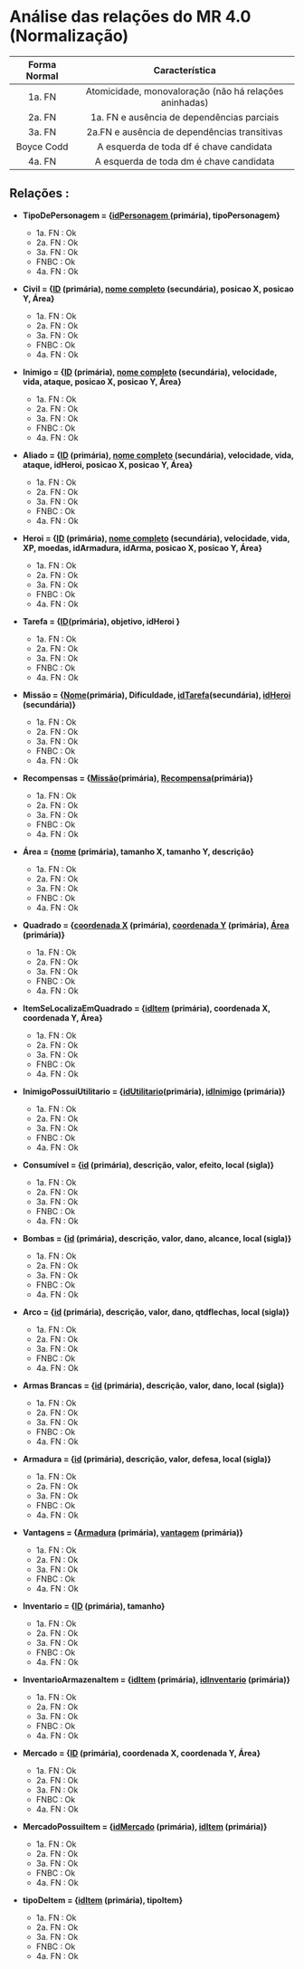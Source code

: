 # Análise das relações do MR 4.0 (Normalização)

|   Forma Normal   |  Característica  |    
|     :---:      |         :---: |
| 1a. FN   | Atomicidade, monovaloração (não há relações aninhadas)   | 
| 2a. FN     | 1a. FN e ausência de dependências parciais   | 
| 3a. FN   | 2a.FN e ausência de dependências transitivas |
| Boyce Codd  | A esquerda de toda df é chave candidata |
| 4a. FN    | A esquerda de toda dm é chave candidata |

## Relações :


* **TipoDePersonagem = {<u>idPersonagem </u> (primária), tipoPersonagem}**

  * 1a. FN : Ok
  * 2a. FN : Ok
  * 3a. FN : Ok
  * FNBC : Ok 
  * 4a. FN : Ok
  <a href="Revisado"></a>
<p></p>

* **Civil = {<u>ID</u> (primária), <u>nome completo</u> (secundária), posicao X, posicao Y, Área}** 
  
  * 1a. FN : Ok
  * 2a. FN : Ok 
  * 3a. FN : Ok
  * FNBC : Ok 
  * 4a. FN : Ok
  <a href="Revisado"></a>
<p></p>

* **Inimigo = {<u>ID</u> (primária), <u>nome completo</u> (secundária), velocidade, vida, ataque, posicao X, posicao Y, Área}**

  * 1a. FN : Ok
  * 2a. FN : Ok 
  * 3a. FN : Ok
  * FNBC : Ok 
  * 4a. FN : Ok
  <a href="Revisado"></a>
<p></p>

* **Aliado = {<u>ID</u> (primária), <u>nome completo</u> (secundária), velocidade, vida, ataque, idHeroi, posicao X, posicao Y, Área}**

  * 1a. FN : Ok
  * 2a. FN : Ok 
  * 3a. FN : Ok
  * FNBC : Ok 
  * 4a. FN : Ok
  <a href="Revisado"></a>
<p></p>

* **Heroi = {<u>ID</u> (primária), <u>nome completo</u> (secundária), velocidade, vida, XP, moedas, idArmadura, idArma, posicao X, posicao Y, Área}**

  * 1a. FN : Ok
  * 2a. FN : Ok 
  * 3a. FN : Ok
  * FNBC : Ok 
  * 4a. FN : Ok
  <a href="Revisado"></a>
  
<p></p>

* **Tarefa = {<u>ID</u>(primária), objetivo, idHeroi }**

  * 1a. FN : Ok
  * 2a. FN : Ok 
  * 3a. FN : Ok
  * FNBC : Ok 
  * 4a. FN : Ok
  <a href="Revisado"></a>
<p></p> 

* **Missão = {<u>Nome</u>(primária), Dificuldade, <u>idTarefa</u>(secundária),  <u>idHeroi </u>(secundária)}**

  * 1a. FN : Ok
  * 2a. FN : Ok
  * 3a. FN : Ok 
  * FNBC : Ok 
  * 4a. FN : Ok 
  <a href="Revisado"></a>
<p></p> 

* **Recompensas = {<u>Missão</u>(primária), <u> Recompensa</u>(primária)}**
  
  * 1a. FN : Ok
  * 2a. FN : Ok 
  * 3a. FN : Ok
  * FNBC : Ok 
  * 4a. FN : Ok
  <a href="Revisado"></a>
<p></p> 

* **Área = {<u>nome</u> (primária), tamanho X, tamanho Y, descrição}**
  
  * 1a. FN : Ok
  * 2a. FN : Ok 
  * 3a. FN : Ok
  * FNBC : Ok 
  * 4a. FN : Ok
  <a href="Revisado"></a>
<p></p> 

* **Quadrado = {<u>coordenada X</u> (primária), <u> coordenada Y</u> (primária), <u>Área</u> (primária)}**
 
  * 1a. FN : Ok
  * 2a. FN : Ok 
  * 3a. FN : Ok
  * FNBC : Ok 
  * 4a. FN : Ok
  <a href="Revisado"></a>
<p></p> 

* **ItemSeLocalizaEmQuadrado = {<u>idItem</u> (primária), coordenada X, coordenada Y, Área}**
 
  * 1a. FN : Ok
  * 2a. FN : Ok 
  * 3a. FN : Ok
  * FNBC : Ok 
  * 4a. FN : Ok
  <a href="Revisado"></a>
<p></p> 

* **InimigoPossuiUtilitario = {<u>idUtilitario</u>(primária), <u>idInimigo</u> (primária)}**
 
  * 1a. FN : Ok
  * 2a. FN : Ok 
  * 3a. FN : Ok
  * FNBC : Ok 
  * 4a. FN : Ok 
  <a href="Revisado"></a>
<p></p> 

* **Consumível = {<u>id</u> (primária), descrição, valor, efeito, local (sigla)}**
 
  * 1a. FN : Ok
  * 2a. FN : Ok 
  * 3a. FN : Ok
  * FNBC : Ok 
  * 4a. FN : Ok
  <a href="Revisado"></a>
<p></p> 

* **Bombas = {<u>id</u> (primária), descrição, valor, dano, alcance, local (sigla)}**
 
  * 1a. FN : Ok
  * 2a. FN : Ok 
  * 3a. FN : Ok
  * FNBC : Ok 
  * 4a. FN : Ok
  <a href="Revisado"></a>
<p></p> 

* **Arco = {<u>id</u> (primária), descrição, valor, dano, qtdflechas, local (sigla)}**
 
  * 1a. FN : Ok
  * 2a. FN : Ok 
  * 3a. FN : Ok
  * FNBC : Ok 
  * 4a. FN : Ok
  <a href="Revisado"></a>
<p></p> 

* **Armas Brancas = {<u>id</u> (primária), descrição, valor, dano, local (sigla)}**
 
  * 1a. FN : Ok
  * 2a. FN : Ok 
  * 3a. FN : Ok
  * FNBC : Ok 
  * 4a. FN : Ok
  <a href="Revisado"></a>
<p></p> 

* **Armadura = {<u>id</u> (primária), descrição, valor, defesa, local (sigla)}**
 
  * 1a. FN : Ok
  * 2a. FN : Ok 
  * 3a. FN : Ok
  * FNBC : Ok 
  * 4a. FN : Ok
  <a href="Revisado"></a>
<p></p> 

* **Vantagens = {<u>Armadura</u> (primária), <u>vantagem</u> (primária)}**
 
  * 1a. FN : Ok
  * 2a. FN : Ok 
  * 3a. FN : Ok
  * FNBC : Ok 
  * 4a. FN : Ok
  <a href="Revisado"></a>
<p></p> 

* **Inventario = {<u>ID</u> (primária), tamanho}**
 
  * 1a. FN : Ok
  * 2a. FN : Ok 
  * 3a. FN : Ok
  * FNBC : Ok 
  * 4a. FN : Ok
  <a href="Revisado"></a>
<p></p> 

* **InventarioArmazenaItem = {<u>idItem</u> (primária), <u>idInventario</u> (primária)}**
 
  * 1a. FN : Ok
  * 2a. FN : Ok 
  * 3a. FN : Ok
  * FNBC : Ok 
  * 4a. FN : Ok
  <a href="Revisado"></a>
<p></p> 

* **Mercado = {<u>ID</u> (primária), coordenada X, coordenada Y, Área}**
 
  * 1a. FN : Ok
  * 2a. FN : Ok 
  * 3a. FN : Ok
  * FNBC : Ok 
  * 4a. FN : Ok
  <a href="Revisado"></a>
<p></p> 

* **MercadoPossuiItem = {<u>idMercado</u> (primária), <u>idItem</u> (primária)}**
 
  * 1a. FN : Ok
  * 2a. FN : Ok 
  * 3a. FN : Ok
  * FNBC : Ok 
  * 4a. FN : Ok
  <a href="Revisado"></a>
<p></p> 

* **tipoDeItem = {<u>idItem</u> (primária), tipoItem}**
 
  * 1a. FN : Ok
  * 2a. FN : Ok 
  * 3a. FN : Ok
  * FNBC : Ok 
  * 4a. FN : Ok
  <a href="Revisado"></a>
<p></p> 

